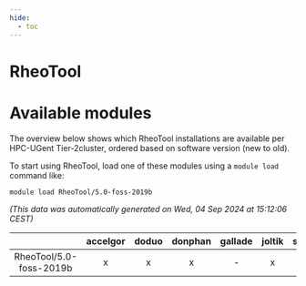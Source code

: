 ```yaml
---
hide:
  - toc
---
```


RheoTool
========

# Available modules


The overview below shows which RheoTool installations are available per HPC-UGent Tier-2cluster, ordered based on software version (new to old).

To start using RheoTool, load one of these modules using a `module load` command like:

```shell
module load RheoTool/5.0-foss-2019b
```

*(This data was automatically generated on Wed, 04 Sep 2024 at 15:12:06 CEST)*  

| |accelgor|doduo|donphan|gallade|joltik|shinx|skitty|
| :---: | :---: | :---: | :---: | :---: | :---: | :---: | :---: |
|RheoTool/5.0-foss-2019b|x|x|x|-|x|-|x|
